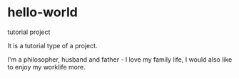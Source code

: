 # hello-world
tutorial project

It is a tutorial type of a project.

I'm a philosopher, husband and father - I love my family life, I would also like to enjoy my worklife more.
